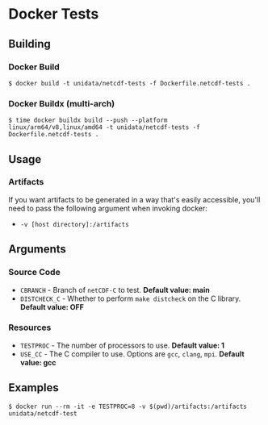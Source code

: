 # Docker Tests

## Building

### Docker Build

    $ docker build -t unidata/netcdf-tests -f Dockerfile.netcdf-tests .

### Docker Buildx (multi-arch)

    $ time docker buildx build --push --platform linux/arm64/v8,linux/amd64 -t unidata/netcdf-tests -f Dockerfile.netcdf-tests .
## Usage

### Artifacts

If you want artifacts to be generated in a way that's easily accessible, you'll need to pass the following argument when invoking docker:

*  `-v [host directory]:/artifacts`

## Arguments

### Source Code

* `CBRANCH` - Branch of `netCDF-C` to test. **Default value: main**
* `DISTCHECK_C` - Whether to perform `make distcheck` on the C library.  **Default value: OFF**

### Resources

* `TESTPROC` - The number of processors to use. **Default value: 1**
* `USE_CC` - The C compiler to use.  Options are `gcc`, `clang`, `mpi`.  **Default value: gcc**


## Examples

    $ docker run --rm -it -e TESTPROC=8 -v $(pwd)/artifacts:/artifacts unidata/netcdf-test 